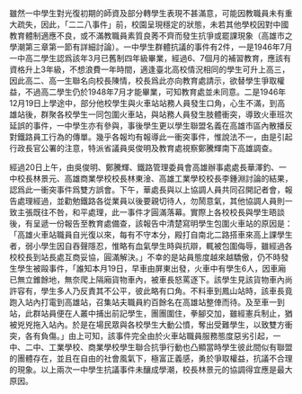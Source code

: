 雖然一中學生對光復初期的師資及部分轉學生表現不甚滿意，可能因教職員未有重大疏失，因此，「二二八事件」前，校園呈現穩定的狀態，未若其他學校因對中國教育體制適應不良，或不滿教職員素質良莠不齊而發生抗爭或罷課現象（高雄市之學潮第三章第一節有詳細討論）。一中學生群體抗議的事件有2件，一是1946年7月一中高二學生認爲該年3月已舊制四年級畢業，經過6、7個月的補習教育，應該有資格升上3年級，不想浪費一年時間，適逢臺北高校情況相同的學生可升上高三，因此高二、高一生聯名向校長陳情，校長爲此亦向教育處請示，欲替學生爭取權益，不過高二學生仍於1948年7月才能畢業，可知教育處並未同意。二是1946年12月19日上學途中，部分他校學生與火車站站務人員發生口角，心生不滿，到高雄站後，群聚各校學生一同包圍火車站，與站務人員發生肢體衝突，導致火車班次延誤的事件，一中學生亦有參與，事後學生更以學生聯盟名義在高雄市區內散播反對鐵路員工行為的傳單。幾乎各報均有報導此一衝突事件，惟說法不一，由是引起行政長官公署的注意，特派省議員吳俊明及教育處視察鄭騰輝南下高雄調查。

經過20日上午，由吳俊明、鄭騰輝、鐵路管理委員會高雄辦事處處長華澤釣、一中校長林景元、高雄商業學校校長林東淦、高雄工業學校校長李鍾淵討論的結果，認爲此一衝突事件爲雙方誤會。下午，華處長與以上協調人員共同召開記者會，報告處理經過，並勸勉鐵路各從業員以後要親切待人，勿鬧意氣，其他協調人員則一致主張既往不咎，和平處理，此一事件才圓滿落幕。實際上各校校長與學生晤談後，有呈遞一份報告至教育處備查，該報告中清楚寫明學生包圍火車站的原因是：「高雄火車站職員自光復以來，每有不守本分，殿打自南北二路搭車來高上課學生者，弱小學生因自吞聲隱忍，惟略有血氣學生時與抗辯，輒被包圍侮辱，雖經過各校校長到站長處互商妥協，圓滿解決。」不幸的是站員態度越來越驕傲，仍不時發生學生被毆事件，「誰知本月19日，早車由屏東出發，火車中有學生6人，因車廂已無立錐餘地，無奈爬上隔廂貨物車內，被車長怒罵逐下。該學生見該貨物車內尚許容有，學生多人乃反責其不公平，彼此略有口角。不料車到鳳山站時，該車長竟跑入站內打電到高雄站，召集站夫職員約百餘名在高雄站整俥而待。及至車一到站，此群站員便在人叢中捕出前記學生，團團圍住，拳腳交加，雖經憲兵制止，猶被兇兇拖入站內。於是在場民眾與各校學生大動公憤，奪出受難學生，以致雙方衝突，各有負傷。」由上可知，該事件完全由於火車站職員服務態度惡劣引起，一中、二中、工業學校、商業學校學生聯合抗爭行動也凸顯當時學生彼此間似有聯盟的團體存在，並且在自由的社會風氣下，極富正義感，勇於爭取權益，抗議不合理的現象。以上兩次一中學生抗議事件未釀成學潮，校長林景元的協調得宜應是最大原因。